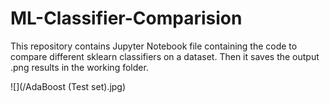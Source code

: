# ML-Classifier-Comparision
This repository contains Jupyter Notebook file containing the code to compare different sklearn classifiers on a dataset. Then it saves the output .png results in the working folder.

![](/AdaBoost (Test set).jpg)
